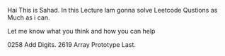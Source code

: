 

Hai This is Sahad. In this Lecture Iam gonna solve Leetcode Qustions as Much as i can.
 
Let me know what you think and how you can help


0258  Add Digits.
2619 Array Prototype Last.
